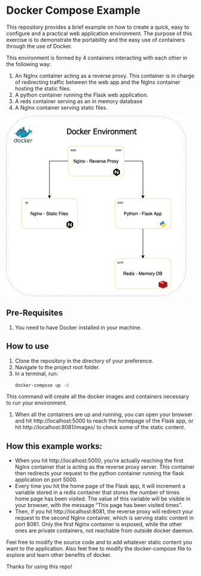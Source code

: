 # Docker Compose Example
This repository provides a brief example on how to create a quick, easy to configure and a practical web application environment. The purpose of this exercise is to demonstrate the portability and the easy use of containers through the use of Docker. 

This environment is formed by 4 containers interacting with each other in the following way: 
1. An NgInx container acting as a reverse proxy. This container is in charge of redirecting traffic between the web app and the NgInx container hosting the static files. 
1. A python container running the Flask web application. 
1. A reds container serving as an in memory database 
1. A NgInx container serving static files. 

![Docker Environment](Environment.png)

## Pre-Requisites 
1. You need to have Docker installed in your machine. 

## How to use
1. Clone the repository in the directory of your preference. 
1. Navigate to the project root folder. 
1. In a terminal, run: 
    ```bash
    docker-compose up -d
    ```
  This command will create all the docker images and containers necessary to run your environment. 
1. When all the containers are up and running, you can open your browser and hit http://localhost:5000 to reach the homepage of the Flask app, or hit http://localhost:8081/images/<image> to check some of the static content.
  
## How this example works: 
- When you hit http://localhost:5000, you’re actually reaching the first NgInx container that is acting as the reverse proxy server. This container then redirects your request to the python container running the flask application on port 5000. 
- Every time you hit the home page of the Flask app, it will increment a variable stored in a redis container that stores the number of times home page has been visited. The value of this variable will be visible in your browser, with the message “This page has been visited <N> times”. 
- Then, if you hit http://localhost:8081, the reverse proxy will redirect your request to the second NgInx container, which is serving static content in port 8081. Only the first NgInx container is exposed, while the other ones are private containers, not reachable from outside docker daemon. 
  
Feel free to modify the source code and to add whatever static content you want to the application. Also feel free to modify the docker-compose file to explore and learn other benefits of docker. 

Thanks for using this repo! 
